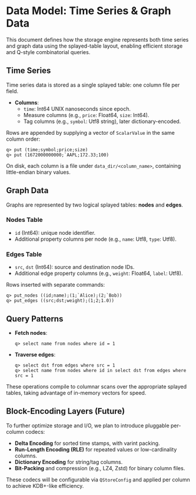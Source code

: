  # Data Model: Time Series & Graph Data

 This document defines how the storage engine represents both time series and graph data using the splayed-table layout, enabling efficient storage and Q-style combinatorial queries.

 ## Time Series

 Time series data is stored as a single splayed table: one column file per field.
 - **Columns**:
   - `time`: Int64 UNIX nanoseconds since epoch.
   - Measure columns (e.g., `price`: Float64, `size`: Int64).
   - Tag columns (e.g., `symbol`: Utf8 string), later dictionary-encoded.

 Rows are appended by supplying a vector of `ScalarValue` in the same column order:
 ```text
 q> put (time;symbol;price;size)
 q> put (1672000000000;`AAPL;172.33;100)
 ```

 On disk, each column is a file under `data_dir/<column_name>`, containing little-endian binary values.

 ## Graph Data

 Graphs are represented by two logical splayed tables: **nodes** and **edges**.

 ### Nodes Table
 - `id` (Int64): unique node identifier.
 - Additional property columns per node (e.g., `name`: Utf8, `type`: Utf8).

 ### Edges Table
 - `src`, `dst` (Int64): source and destination node IDs.
 - Additional edge property columns (e.g., `weight`: Float64, `label`: Utf8).

 Rows inserted with separate commands:
 ```text
 q> put_nodes ((id;name);(1;`Alice);(2;`Bob))
 q> put_edges ((src;dst;weight);(1;2;1.0))
 ```

 ## Query Patterns

 - **Fetch nodes**:
   ```text
   q> select name from nodes where id = 1
   ```
 - **Traverse edges**:
   ```text
   q> select dst from edges where src = 1
   q> select name from nodes where id in select dst from edges where src = 1
   ```

 These operations compile to columnar scans over the appropriate splayed tables, taking advantage of in-memory vectors for speed.

 ## Block-Encoding Layers (Future)

 To further optimize storage and I/O, we plan to introduce pluggable per-column codecs:
 - **Delta Encoding** for sorted time stamps, with varint packing.
 - **Run-Length Encoding (RLE)** for repeated values or low-cardinality columns.
 - **Dictionary Encoding** for string/tag columns.
 - **Bit-Packing** and compression (e.g., LZ4, Zstd) for binary column files.

 These codecs will be configurable via `QStoreConfig` and applied per column to achieve KDB+-like efficiency.